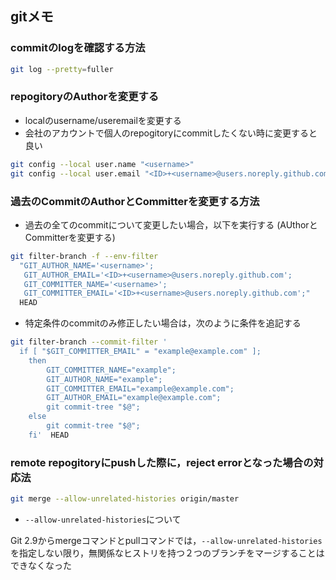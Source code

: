 ## gitメモ
### commitのlogを確認する方法
```bash
git log --pretty=fuller
```

### repogitoryのAuthorを変更する
- localのusername/useremailを変更する
- 会社のアカウントで個人のrepogitoryにcommitしたくない時に変更すると良い
```bash
git config --local user.name "<username>"
git config --local user.email "<ID>+<username>@users.noreply.github.com"
```

### 過去のCommitのAuthorとCommitterを変更する方法
- 過去の全てのcommitについて変更したい場合，以下を実行する (AUthorとCommitterを変更する)
```bash
git filter-branch -f --env-filter 
  "GIT_AUTHOR_NAME='<username>'; 
   GIT_AUTHOR_EMAIL='<ID>+<username>@users.noreply.github.com'; 
   GIT_COMMITTER_NAME='<username>'; 
   GIT_COMMITTER_EMAIL='<ID>+<username>@users.noreply.github.com';" 
  HEAD
```

- 特定条件のcommitのみ修正したい場合は，次のように条件を追記する
```bash
git filter-branch --commit-filter ' 
  if [ "$GIT_COMMITTER_EMAIL" = "example@example.com" ];
    then
        GIT_COMMITTER_NAME="example";
        GIT_AUTHOR_NAME="example";
        GIT_COMMITTER_EMAIL="example@example.com";
        GIT_AUTHOR_EMAIL="example@example.com";
        git commit-tree "$@";
    else
        git commit-tree "$@";
    fi'  HEAD
```

### remote repogitoryにpushした際に，reject errorとなった場合の対応法
```bash
git merge --allow-unrelated-histories origin/master
```
- `--allow-unrelated-histories`について

Git 2.9からmergeコマンドとpullコマンドでは，`--allow-unrelated-histories`を指定しない限り，無関係なヒストリを持つ２つのブランチをマージすることはできなくなった
